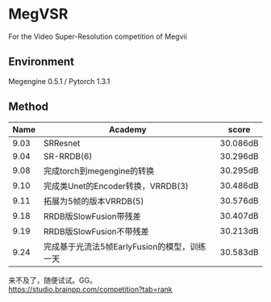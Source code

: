 # MegVSR
 For the Video Super-Resolution competition of Megvii
## Environment  
 Megengine 0.5.1 / Pytorch 1.3.1
## Method  
| Name | Academy | score |  
| - | - | - |  
9.03 | SRResnet | 30.086dB  
9.04 | SR-RRDB(6) | 30.296dB  
9.08 | 完成torch到megengine的转换 | 30.295dB  
9.10 | 完成类Unet的Encoder转换，VRRDB(3) | 30.486dB  
9.11 | 拓展为5帧的版本VRRDB(5) | 30.576dB  
9.18 | RRDB版SlowFusion带残差 | 30.407dB  
9.19 | RRDB版SlowFusion不带残差 | 30.213dB  
9.24 | 完成基于光流法5帧EarlyFusion的模型，训练一天 | 30.583dB  

来不及了，随便试试。GG。  
https://studio.brainpp.com/competition?tab=rank  
